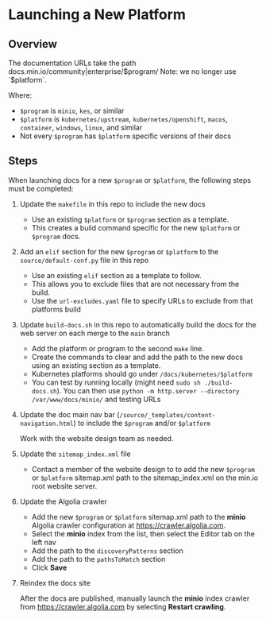 # Launching a New Platform

## Overview

The documentation URLs take the path docs.min.io/community|enterprise/$program/
Note: we no longer use `$platform`.

Where:
- `$program` is `minio`, `kes`, or similar
- `$platform` is `kubernetes/upstream`, `kubernetes/openshift`, `macos`, `container`, `windows`, `linux`, and similar
- Not every `$program` has `$platform` specific versions of their docs

## Steps

When launching docs for a new `$program` or `$platform`, the following steps must be completed:

1. Update the `makefile` in this repo to include the new docs
   
   - Use an existing `$platform` or `$program` section as a template.
   - This creates a build command specific for the new `$platform` or `$program` docs.

2. Add an `elif` section for the new `$program` or `$platform` to the `source/default-conf.py` file in this repo
   
   - Use an existing `elif` section as a template to follow.
   - This allows you to exclude files that are not necessary from the build.
   - Use the `url-excludes.yaml` file to specify URLs to exclude from that platforms build

3. Update `build-docs.sh` in this repo to automatically build the docs for the web server on each merge to the `main` branch

   - Add the platform or program to the second `make` line.
   - Create the commands to clear and add the path to the new docs using an existing section as a template.
   - Kubernetes platforms should go under `/docs/kubernetes/$platform`   
   - You can test by running locally (might need `sudo sh ./build-docs.sh`).
     You can then use `python -m http.server --directory /var/www/docs/minio/` and testing URLs

4. Update the doc main nav bar (`/source/_templates/content-navigation.html`) to include the `$program` and/or `$platform`

   Work with the website design team as needed.

5. Update the `sitemap_index.xml` file

   - Contact a member of the website design to to add the new `$program` or `$platform` sitemap.xml path to the sitemap_index.xml on the min.io root website server.

6. Update the Algolia crawler
   
   - Add the new `$program` or `$platform` sitemap.xml path to the **minio** Algolia crawler configuration at https://crawler.algolia.com.
   - Select the **minio** index from the list, then select the Editor tab on the left nav
   - Add the path to the `discoveryPatterns` section
   - Add the path to the `pathsToMatch` section
   - Click **Save**
  
7. Reindex the docs site
   
   After the docs are published, manually launch the **minio** index crawler from https://crawler.algolia.com by selecting **Restart crawling**.